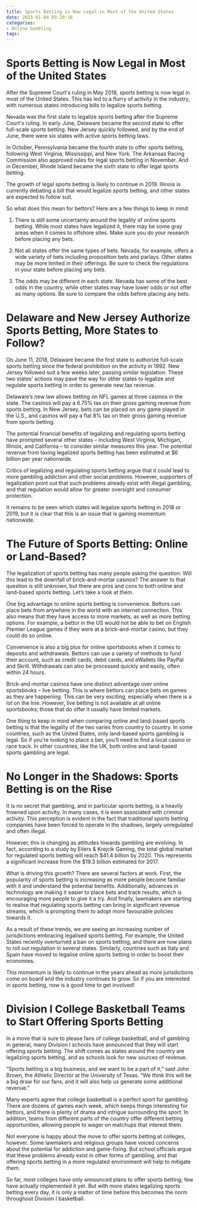 ```yaml
---
title: Sports Betting is Now Legal in Most of the United States
date: 2023-01-04 03:29:16
categories:
- Online Gambling
tags:
---
```



#  Sports Betting is Now Legal in Most of the United States

After the Supreme Court's ruling in May 2018, sports betting is now legal in most of the United States. This has led to a flurry of activity in the industry, with numerous states introducing bills to legalize sports betting.

Nevada was the first state to legalize sports betting after the Supreme Court's ruling. In early June, Delaware became the second state to offer full-scale sports betting. New Jersey quickly followed, and by the end of June, there were six states with active sports betting laws.

In October, Pennsylvania became the fourth state to offer sports betting, following West Virginia, Mississippi, and New York. The Arkansas Racing Commission also approved rules for legal sports betting in November. And in December, Rhode Island became the sixth state to offer legal sports betting.

The growth of legal sports betting is likely to continue in 2019. Illinois is currently debating a bill that would legalize sports betting, and other states are expected to follow suit.

So what does this mean for bettors? Here are a few things to keep in mind:

1) There is still some uncertainty around the legality of online sports betting. While most states have legalized it, there may be some gray areas when it comes to offshore sites. Make sure you do your research before placing any bets.

2) Not all states offer the same types of bets. Nevada, for example, offers a wide variety of bets including proposition bets and parlays. Other states may be more limited in their offerings. Be sure to check the regulations in your state before placing any bets.

3) The odds may be different in each state. Nevada has some of the best odds in the country, while other states may have lower odds or not offer as many options. Be sure to compare the odds before placing any bets.

#  Delaware and New Jersey Authorize Sports Betting, More States to Follow?

On June 11, 2018, Delaware became the first state to authorize full-scale sports betting since the federal prohibition on the activity in 1992.  New Jersey followed suit a few weeks later, passing similar legislation. These two states’ actions may pave the way for other states to legalize and regulate sports betting in order to generate new tax revenue.

Delaware’s new law allows betting on NFL games at three casinos in the state. The casinos will pay a 6.75% tax on their gross gaming revenue from sports betting. In New Jersey, bets can be placed on any game played in the U.S., and casinos will pay a flat 8% tax on their gross gaming revenue from sports betting.

The potential financial benefits of legalizing and regulating sports betting have prompted several other states – including West Virginia, Michigan, Illinois, and California – to consider similar measures this year. The potential revenue from taxing legalized sports betting has been estimated at $6 billion per year nationwide. 

Critics of legalizing and regulating sports betting argue that it could lead to more gambling addiction and other social problems. However, supporters of legalization point out that such problems already exist with illegal gambling, and that regulation would allow for greater oversight and consumer protection.

It remains to be seen which states will legalize sports betting in 2018 or 2019, but it is clear that this is an issue that is gaining momentum nationwide.

#  The Future of Sports Betting: Online or Land-Based?

The legalization of sports betting has many people asking the question: Will this lead to the downfall of brick-and-mortar casinos? The answer to that question is still unknown, but there are pros and cons to both online and land-based sports betting. Let’s take a look at them.

One big advantage to online sports betting is convenience. Bettors can place bets from anywhere in the world with an internet connection. This also means that they have access to more markets, as well as more betting options. For example, a bettor in the US would not be able to bet on English Premier League games if they were at a brick-and-mortar casino, but they could do so online.

Convenience is also a big plus for online sportsbooks when it comes to deposits and withdrawals. Bettors can use a variety of methods to fund their account, such as credit cards, debit cards, and eWallets like PayPal and Skrill. Withdrawals can also be processed quickly and easily, often within 24 hours.

 Brick-and-mortar casinos have one distinct advantage over online sportsbooks – live betting. This is where bettors can place bets on games as they are happening. This can be very exciting, especially when there is a lot on the line. However, live betting is not available at all online sportsbooks; those that do offer it usually have limited markets.

One thing to keep in mind when comparing online and land-based sports betting is that the legality of the two varies from country to country. In some countries, such as the United States, only land-based sports gambling is legal. So if you’re looking to place a bet, you’ll need to find a local casino or race track. In other countries, like the UK, both online and land-based sports gambling are legal.

#  No Longer in the Shadows: Sports Betting is on the Rise

It is no secret that gambling, and in particular sports betting, is a heavily frowned upon activity. In many cases, it is even associated with criminal activity. This perception is evident in the fact that traditional sports betting companies have been forced to operate in the shadows, largely unregulated and often illegal.

However, this is changing as attitudes towards gambling are evolving. In fact, according to a study by Eilers & Krejcik Gaming, the total global market for regulated sports betting will reach $41.4 billion by 2020. This represents a significant increase from the $19.3 billion estimated for 2017.

What is driving this growth? There are several factors at work. First, the popularity of sports betting is increasing as more people become familiar with it and understand the potential benefits. Additionally, advances in technology are making it easier to place bets and track results, which is encouraging more people to give it a try. And finally, lawmakers are starting to realise that regulating sports betting can bring in significant revenue streams, which is prompting them to adopt more favourable policies towards it.

As a result of these trends, we are seeing an increasing number of jurisdictions embracing legalised sports betting. For example, the United States recently overturned a ban on sports betting, and there are now plans to roll out regulation in several states. Similarly, countries such as Italy and Spain have moved to legalise online sports betting in order to boost their economies.

This momentum is likely to continue in the years ahead as more jurisdictions come on board and the industry continues to grow. So if you are interested in sports betting, now is a good time to get involved!

#  Division I College Basketball Teams to Start Offering Sports Betting

In a move that is sure to please fans of college basketball, and of gambling in general, many Division I schools have announced that they will start offering sports betting. The shift comes as states around the country are legalizing sports betting, and as schools look for new sources of revenue.

“Sports betting is a big business, and we want to be a part of it,” said John Brown, the Athletic Director at the University of Texas. “We think this will be a big draw for our fans, and it will also help us generate some additional revenue.”

Many experts agree that college basketball is a perfect sport for gambling. There are dozens of games each week, which keeps things interesting for bettors, and there is plenty of drama and intrigue surrounding the sport. In addition, teams from different parts of the country offer different betting opportunities, allowing people to wager on matchups that interest them.

Not everyone is happy about the move to offer sports betting at colleges, however. Some lawmakers and religious groups have voiced concerns about the potential for addiction and game-fixing. But school officials argue that these problems already exist in other forms of gambling, and that offering sports betting in a more regulated environment will help to mitigate them.

So far, most colleges have only announced plans to offer sports betting; few have actually implemented it yet. But with more states legalizing sports betting every day, it is only a matter of time before this becomes the norm throughout Division I basketball.